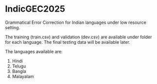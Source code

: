 # IndicGEC2025
Grammatical Error Correction for Indian languages under low resource setting.

The training (train.csv) and validation (dev.csv) are available under folder for each language.
The final testing data will be available later.

The languages available are:

1. Hindi
2. Telugu
3. Bangla 
4. Malayalam

